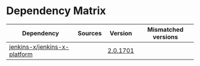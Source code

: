 # Dependency Matrix

Dependency | Sources | Version | Mismatched versions
---------- | ------- | ------- | -------------------
[jenkins-x/jenkins-x-platform](https://github.com/jenkins-x/jenkins-x-platform) |  | [2.0.1701](https://github.com/jenkins-x/jenkins-x-platform/releases/tag/v2.0.1701) | 
